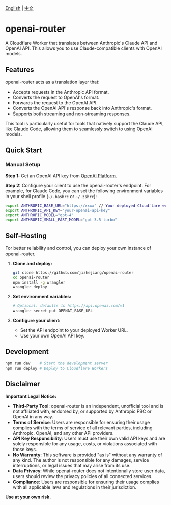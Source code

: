 [English](./README.md) | [中文](./README.zh-CN.md)

# openai-router

A Cloudflare Worker that translates between Anthropic's Claude API and OpenAI API. This allows you to use Claude-compatible clients with OpenAI models.

## Features

openai-router acts as a translation layer that:
- Accepts requests in the Anthropic API format.
- Converts the request to OpenAI's format.
- Forwards the request to the OpenAI API.
- Converts the OpenAI API's response back into Anthropic's format.
- Supports both streaming and non-streaming responses.

This tool is particularly useful for tools that natively support the Claude API, like Claude Code, allowing them to seamlessly switch to using OpenAI models.

## Quick Start

### Manual Setup

**Step 1:** Get an OpenAI API key from [OpenAI Platform](https://platform.openai.com/api-keys).

**Step 2:** Configure your client to use the openai-router's endpoint. For example, for Claude Code, you can set the following environment variables in your shell profile (`~/.bashrc` or `~/.zshrc`):

```bash
export ANTHROPIC_BASE_URL="https://xxxx" // Your deployed Cloudflare worker instance address
export ANTHROPIC_API_KEY="your-openai-api-key"
export ANTHROPIC_MODEL="gpt-4"
export ANTHROPIC_SMALL_FAST_MODEL="gpt-3.5-turbo"
```

## Self-Hosting

For better reliability and control, you can deploy your own instance of openai-router.

1. **Clone and deploy:**
   ```bash
   git clone https://github.com/jizhejiang/openai-router
   cd openai-router
   npm install -g wrangler
   wrangler deploy
   ```

2. **Set environment variables:**
   
   ```bash
   # Optional: defaults to https://api.openai.com/v1
   wrangler secret put OPENAI_BASE_URL
   ```
   
3. **Configure your client:**
   - Set the API endpoint to your deployed Worker URL.
   - Use your own OpenAI API key.

## Development

```bash
npm run dev    # Start the development server
npm run deploy # Deploy to Cloudflare Workers
```

## Disclaimer

**Important Legal Notice:**

- **Third-Party Tool**: openai-router is an independent, unofficial tool and is not affiliated with, endorsed by, or supported by Anthropic PBC or OpenAI in any way.
- **Terms of Service**: Users are responsible for ensuring their usage complies with the terms of service of all relevant parties, including Anthropic, OpenAI, and any other API providers.
- **API Key Responsibility**: Users must use their own valid API keys and are solely responsible for any usage, costs, or violations associated with those keys.
- **No Warranty**: This software is provided "as is" without any warranty of any kind. The author is not responsible for any damages, service interruptions, or legal issues that may arise from its use.
- **Data Privacy**: While openai-router does not intentionally store user data, users should review the privacy policies of all connected services.
- **Compliance**: Users are responsible for ensuring their usage complies with all applicable laws and regulations in their jurisdiction.

**Use at your own risk.**
